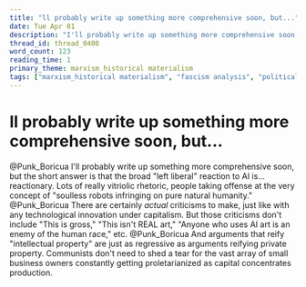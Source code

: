 ```yaml
---
title: "ll probably write up something more comprehensive soon, but..."
date: Tue Apr 01
description: "I'll probably write up something more comprehensive soon, but the short answer is that the broad 'left liberal' reaction to AI is... reactionary."
thread_id: thread_0408
word_count: 123
reading_time: 1
primary_theme: marxism_historical materialism
tags: ["marxism_historical materialism", "fascism analysis", "political economy", "cultural criticism"]
---
```


# ll probably write up something more comprehensive soon, but...

@Punk_Boricua I'll probably write up something more comprehensive soon, but the short answer is that the broad "left liberal" reaction to AI is... reactionary. Lots of really vitriolic rhetoric, people taking offense at the very concept of "soulless robots infringing on pure natural humanity." @Punk_Boricua There are certainly *actual* criticisms to make, just like with any technological innovation under capitalism. But those criticisms don't include "This is gross," "This isn't REAL art," "Anyone who uses AI art is an enemy of the human race," etc. @Punk_Boricua And arguments that reify "intellectual property" are just as regressive as arguments reifying private property. Communists don't need to shed a tear for the vast array of small business owners constantly getting proletarianized as capital concentrates production.